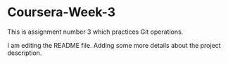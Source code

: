 # Coursera-Week-3
This is assignment number 3 which practices Git operations.

I am editing the README file. Adding some more details about the project description.
